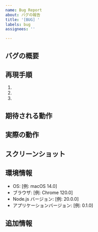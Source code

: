 ```yaml
---
name: Bug Report
about: バグの報告
title: '[BUG] '
labels: bug
assignees: ''

---
```


## バグの概要
<!-- バグの内容を簡潔に説明してください -->

## 再現手順
1. 
2. 
3. 

## 期待される動作
<!-- 正常に動作した場合、どのような結果が期待されるか -->

## 実際の動作
<!-- 実際に起こった動作を説明してください -->

## スクリーンショット
<!-- 可能であれば、スクリーンショットを添付してください -->

## 環境情報
- OS: [例: macOS 14.0]
- ブラウザ: [例: Chrome 120.0]
- Node.js バージョン: [例: 20.0.0]
- アプリケーションバージョン: [例: 0.1.0]

## 追加情報
<!-- その他の関連情報があれば記載してください -->